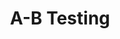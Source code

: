 ---
title: "A-B Testing"

categories: ['']

tags: ['A-B', 'Testing']

arabic: ['اختبار أ-ب', 'اختبار التشغيل المنفصل', 'اختبار الجرافة']

publishers: ['معجم مصطلحات التعلم الآلي والتعلم العميق وعلم البيانات']

types: "word"

slug: ""
---